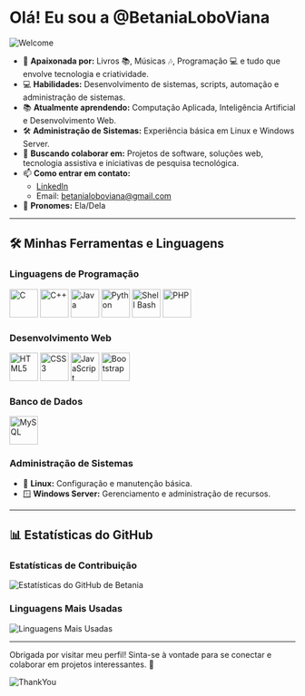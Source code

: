 # Olá! Eu sou a @BetaniaLoboViana  

![Welcome](https://user-images.githubusercontent.com/99263590/196820950-39b89756-9722-4a63-b801-e1df29bc4d06.gif)  

- 🐾 **Apaixonada por:** Livros 📚, Músicas 🎶, Programação 💻 e tudo que envolve tecnologia e criatividade.  
- 💻 **Habilidades:** Desenvolvimento de sistemas, scripts, automação e administração de sistemas.  
- 📚 **Atualmente aprendendo:** Computação Aplicada, Inteligência Artificial e Desenvolvimento Web.  
- 🛠️ **Administração de Sistemas:** Experiência básica em Linux e Windows Server.  
- 🤝 **Buscando colaborar em:** Projetos de software, soluções web, tecnologia assistiva e iniciativas de pesquisa tecnológica.  
- 📫 **Como entrar em contato:**  
  - [LinkedIn](https://www.linkedin.com/in/betânia-lobo-viana-8003281a4)  
  - Email: betanialoboviana@gmail.com  
- 🌼 **Pronomes:** Ela/Dela  

---

## 🛠️ Minhas Ferramentas e Linguagens  

### **Linguagens de Programação**  
<div>
  <img src="https://cdn.jsdelivr.net/gh/devicons/devicon/icons/c/c-original.svg" style="width:50px;height:50px;" alt="C"/>
  <img src="https://cdn.jsdelivr.net/gh/devicons/devicon/icons/cplusplus/cplusplus-original.svg" style="width:50px;height:50px;" alt="C++"/>
  <img src="https://cdn.jsdelivr.net/gh/devicons/devicon/icons/java/java-original.svg" style="width:50px;height:50px;" alt="Java"/>
  <img src="https://cdn.jsdelivr.net/gh/devicons/devicon/icons/python/python-original.svg" style="width:50px;height:50px;" alt="Python"/>
  <img src="https://cdn.jsdelivr.net/gh/devicons/devicon/icons/bash/bash-original.svg" style="width:50px;height:50px;" alt="Shell Bash"/>
  <img src="https://cdn.jsdelivr.net/gh/devicons/devicon/icons/php/php-original.svg" style="width:50px;height:50px;" alt="PHP"/>
</div>

### **Desenvolvimento Web**  
<div>
  <img src="https://cdn.jsdelivr.net/gh/devicons/devicon/icons/html5/html5-original.svg" style="width:50px;height:50px;" alt="HTML5"/>
  <img src="https://cdn.jsdelivr.net/gh/devicons/devicon/icons/css3/css3-original.svg" style="width:50px;height:50px;" alt="CSS3"/>
  <img src="https://cdn.jsdelivr.net/gh/devicons/devicon/icons/javascript/javascript-original.svg" style="width:50px;height:50px;" alt="JavaScript"/>
  <img src="https://cdn.jsdelivr.net/gh/devicons/devicon/icons/bootstrap/bootstrap-original.svg" style="width:50px;height:50px;" alt="Bootstrap"/>
</div>

### **Banco de Dados**  
<div>
  <img src="https://cdn.jsdelivr.net/gh/devicons/devicon/icons/mysql/mysql-original.svg" style="width:50px;height:50px;" alt="MySQL"/>
</div>

### **Administração de Sistemas**  
- 🐧 **Linux:** Configuração e manutenção básica.  
- 🪟 **Windows Server:** Gerenciamento e administração de recursos.  

---

## 📊 Estatísticas do GitHub  

### **Estatísticas de Contribuição**  
![Estatísticas do GitHub de Betania](https://github-readme-stats.vercel.app/api?username=BetaniaLoboViana&show_icons=true&theme=cute)  

### **Linguagens Mais Usadas**  
![Linguagens Mais Usadas](https://github-readme-stats.vercel.app/api/top-langs/?username=BetaniaLoboViana&layout=compact&theme=cute&langs_count=30)

---


Obrigada por visitar meu perfil! Sinta-se à vontade para se conectar e colaborar em projetos interessantes. 🌟

![ThankYou](https://user-images.githubusercontent.com/99263590/196821181-43f0c03a-bcb1-46af-8012-5c1c0e04b087.gif)
